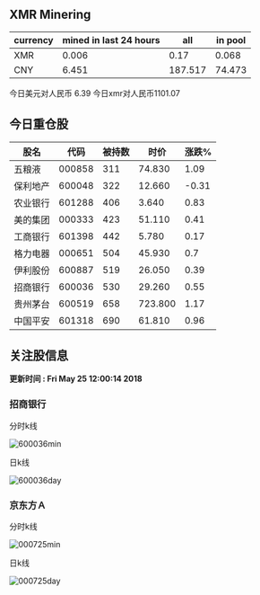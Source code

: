 ## XMR Minering

|currency|mined in last 24 hours|all|in pool|
|---|---|---|---|
|XMR|0.006|0.17|0.068|
|CNY|6.451|187.517|74.473|

今日美元对人民币 6.39	今日xmr对人民币1101.07


## 今日重仓股 

|股名|代码|被持数|时价|涨跌%|
|---|---|---|---|---|
|五粮液|000858|311|74.830|1.09|
|保利地产|600048|322|12.660|-0.31|
|农业银行|601288|406|3.640|0.83|
|美的集团|000333|423|51.110|0.41|
|工商银行|601398|442|5.780|0.17|
|格力电器|000651|504|45.930|0.7|
|伊利股份|600887|519|26.050|0.39|
|招商银行|600036|530|29.260|0.55|
|贵州茅台|600519|658|723.800|1.17|
|中国平安|601318|690|61.810|0.96|

## 关注股信息
**更新时间 : Fri May 25 12:00:14 2018**
### 招商银行 
分时k线

![600036min](http://image.sinajs.cn/newchart/min/n/sh600036.gif)

日k线

![600036day](http://image.sinajs.cn/newchart/daily/n/sh600036.gif)

### 京东方Ａ 
分时k线

![000725min](http://image.sinajs.cn/newchart/min/n/sz000725.gif)

日k线

![000725day](http://image.sinajs.cn/newchart/daily/n/sz000725.gif)
